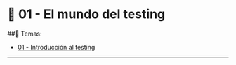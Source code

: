 # :star2: 01 - El mundo del testing

##:book: Temas:

- [01 - Introducción al testing](https://github.com/eugenia1984/QA-Egg/blob/main/01_el_mundo_del_testing/01_introduccion_al_testing.md)

---
